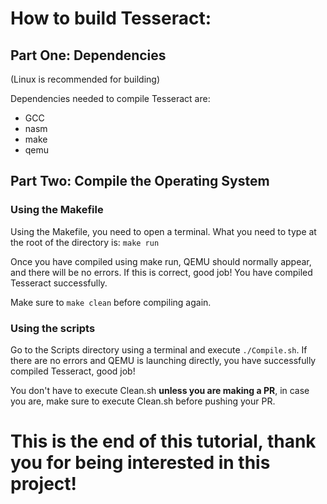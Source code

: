 # How to build Tesseract:
## Part One: Dependencies

(Linux is recommended for building)

Dependencies needed to compile Tesseract are:
- GCC
- nasm
- make
- qemu

## Part Two: Compile the Operating System
### Using the Makefile

Using the Makefile, you need to open a terminal.
What you need to type at the root of the directory is: ```make run```

Once you have compiled using make run, QEMU should normally appear, and there will be no errors.
If this is correct, good job! You have compiled Tesseract successfully.

Make sure to ```make clean``` before compiling again.

### Using the scripts

Go to the Scripts directory using a terminal and execute ```./Compile.sh```.
If there are no errors and QEMU is launching directly, you have successfully compiled Tesseract, good job!

You don't have to execute Clean.sh **unless you are making a PR**, in case you are, make sure to execute Clean.sh before pushing your PR.

# This is the end of this tutorial, thank you for being interested in this project!
